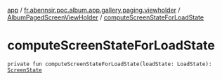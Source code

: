[app](../../index.md) / [fr.abennsir.poc.album.app.gallery.paging.viewholder](../index.md) / [AlbumPagedScreenViewHolder](index.md) / [computeScreenStateForLoadState](./compute-screen-state-for-load-state.md)

# computeScreenStateForLoadState

`private fun computeScreenStateForLoadState(loadState: LoadState): `[`ScreenState`](../../fr.abennsir.poc.album.app.gallery.data/-screen-state/index.md)